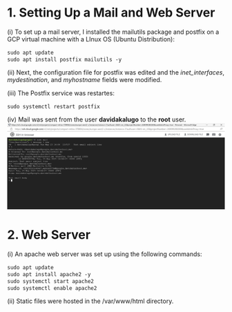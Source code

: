 # 1. Setting Up a Mail and Web Server
(i) To set up a mail server, I installed the mailutils package and postfix on a GCP virtual machine with a LInux OS (Ubuntu Distribution):

```
sudo apt update
sudo apt install postfix mailutils -y
```
(ii) Next, the configuration file for postfix was edited and the _inet_interfaces_, _mydestination_, and _myhostname_ fields were modified.

(iii) The Postfix service was restartes:

```
sudo systemctl restart postfix
```

(iv) Mail was sent from the user __davidakalugo__ to the __root__ user.
![mail](google.png)

# 2. Web Server

(i) An apache web server was set up using the following commands:

```
sudo apt update
sudo apt install apache2 -y
sudo systemctl start apache2
sudo systemctl enable apache2
```

(ii) Static files were hosted in the /var/www/html directory.
